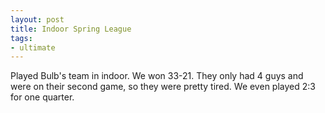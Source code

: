 ```yaml
---
layout: post
title: Indoor Spring League
tags:
- ultimate
---
```


Played Bulb's team in indoor. We won 33-21. They only had 4 guys and were on their second game, so they were pretty tired. We even played 2:3 for one quarter. 
